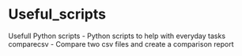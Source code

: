# Useful_scripts
Usefull Python scripts - Python scripts to help with everyday tasks
  comparecsv - Compare two csv files and create a comparison report

